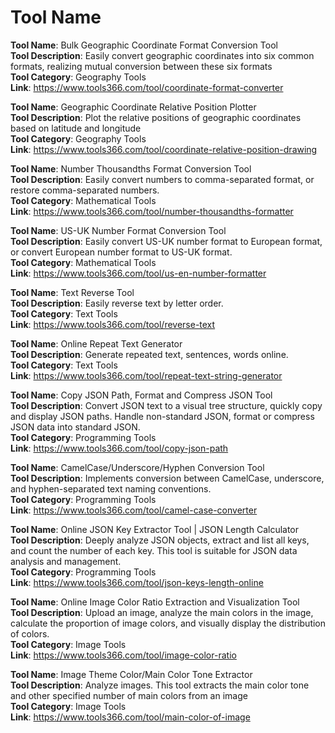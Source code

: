 # Tool Name

**Tool Name**: Bulk Geographic Coordinate Format Conversion Tool  
**Tool Description**: Easily convert geographic coordinates into six common formats, realizing mutual conversion between these six formats  
**Tool Category**: Geography Tools  
**Link**: https://www.tools366.com/tool/coordinate-format-converter


**Tool Name**: Geographic Coordinate Relative Position Plotter  
**Tool Description**: Plot the relative positions of geographic coordinates based on latitude and longitude  
**Tool Category**: Geography Tools  
**Link**: https://www.tools366.com/tool/coordinate-relative-position-drawing


**Tool Name**: Number Thousandths Format Conversion Tool  
**Tool Description**: Easily convert numbers to comma-separated format, or restore comma-separated numbers.  
**Tool Category**: Mathematical Tools  
**Link**: https://www.tools366.com/tool/number-thousandths-formatter


**Tool Name**: US-UK Number Format Conversion Tool  
**Tool Description**: Easily convert US-UK number format to European format, or convert European number format to US-UK format.  
**Tool Category**: Mathematical Tools  
**Link**: https://www.tools366.com/tool/us-en-number-formatter


**Tool Name**: Text Reverse Tool  
**Tool Description**: Easily reverse text by letter order.  
**Tool Category**: Text Tools  
**Link**: https://www.tools366.com/tool/reverse-text


**Tool Name**: Online Repeat Text Generator  
**Tool Description**: Generate repeated text, sentences, words online.  
**Tool Category**: Text Tools  
**Link**: https://www.tools366.com/tool/repeat-text-string-generator


**Tool Name**: Copy JSON Path, Format and Compress JSON Tool  
**Tool Description**: Convert JSON text to a visual tree structure, quickly copy and display JSON paths. Handle non-standard JSON, format or compress JSON data into standard JSON.  
**Tool Category**: Programming Tools  
**Link**: https://www.tools366.com/tool/copy-json-path


**Tool Name**: CamelCase/Underscore/Hyphen Conversion Tool  
**Tool Description**: Implements conversion between CamelCase, underscore, and hyphen-separated text naming conventions.  
**Tool Category**: Programming Tools  
**Link**: https://www.tools366.com/tool/camel-case-converter


**Tool Name**: Online JSON Key Extractor Tool | JSON Length Calculator  
**Tool Description**: Deeply analyze JSON objects, extract and list all keys, and count the number of each key. This tool is suitable for JSON data analysis and management.  
**Tool Category**: Programming Tools  
**Link**: https://www.tools366.com/tool/json-keys-length-online


**Tool Name**: Online Image Color Ratio Extraction and Visualization Tool  
**Tool Description**: Upload an image, analyze the main colors in the image, calculate the proportion of image colors, and visually display the distribution of colors.  
**Tool Category**: Image Tools  
**Link**: https://www.tools366.com/tool/image-color-ratio


**Tool Name**: Image Theme Color/Main Color Tone Extractor  
**Tool Description**: Analyze images. This tool extracts the main color tone and other specified number of main colors from an image  
**Tool Category**: Image Tools  
**Link**: https://www.tools366.com/tool/main-color-of-image


